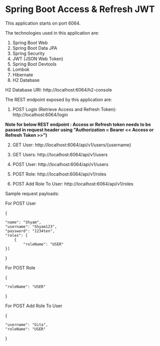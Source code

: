 # Spring Boot Access &amp; Refresh JWT

This application starts on port 6064.

The technologies used in this application are:

1. Spring Boot Web
2. Spring Boot Data JPA
3. Spring Security
4. JWT (JSON Web Token)
5. Spring Boot Devtools
6. Lombok
7. Hibernate
8. H2 Database

H2 Database URI: http://localhost:6064/h2-console

The REST endpoint exposed by this application are:
1. POST Login (Retrieve Access and Refresh Token): http://localhost:6064/login

**Note for below REST endpoint : Access or Refresh token needs to be passed in request header using "Authorization = Bearer << Access or Refresh Token >>")**

2. GET User: http://localhost:6064/api/v1/users/{username}

3. GET Users: http://localhost:6064/api/v1/users

4. POST User: http://localhost:6064/api/v1/users

5. POST Role: http://localhost:6064/api/v1/roles

6. POST Add Role To User: http://localhost:6064/api/v1/roles

Sample request payloads:

For POST User

{

    "name": "Shyam",
    "username": "Shyam123",
    "password": "1234ten",
    "roles": [
        {
            "roleName": "USER"
    }]
    
}

For POST Role

{

    "roleName": "USER" 
    
}

For POST Add Role To User

{

    "username": "Gita",
    "roleName": "USER"
    
}


